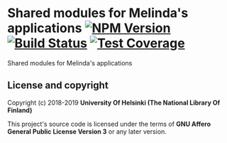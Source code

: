 # Shared modules for Melinda's applications [![NPM Version](https://img.shields.io/npm/v/@natlibfi/melinda-commons.svg)](https://npmjs.org/package/@natlibfi/melinda-commons) [![Build Status](https://travis-ci.org/NatLibFi/melinda-commons-js.svg)](https://travis-ci.org/NatLibFi/melinda-commons-js) [![Test Coverage](https://codeclimate.com/github/NatLibFi/melinda-commons-js/badges/coverage.svg)](https://codeclimate.com/github/NatLibFi/melinda-commons-js/coverage)

Shared modules for Melinda's applications

## License and copyright

Copyright (c) 2018-2019 **University Of Helsinki (The National Library Of Finland)**

This project's source code is licensed under the terms of **GNU Affero General Public License Version 3** or any later version.
